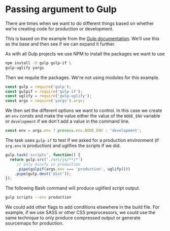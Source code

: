 # Passing argument to Gulp

There are times when we want to do different things based on whether we're creating code for production or development.

This is based on the example from the [Gulp documentation](https://github.com/gulpjs/gulp/blob/master/docs/recipes/pass-arguments-from-cli.md). We'll use this as the base and then see if we can expand it further.

As with all Gulp projects we use NPM to install the packages we want to use

```bash
npm install -D gulp gulp-if \
gulp-uglify yargs
```

Then we requite the packages. We're not using modules for this example.

```js
const gulp = require('gulp');
const gulpif = require('gulp-if');
const uglify = require('gulp-uglify');
const args = require('yargs').argv;
```

We then set the different options we want to control. In this case we create an `env` consts and make the value either the value of the `NODE_ENV` variable or `development` if we don't add a value in the command line.

```js
const env = args.env ? process.env.NODE_ENV : 'development';
```

The task uses `gulp-if` to test if we asked for a production environment (if `arg.env` is production) and uglifies the scripts if we did.

```js
gulp.task('scripts', function() {
  return gulp.src('./src/js/**/*')
     // only minify in production
     .pipe(gulpif(args.env === 'production', uglify()))
    .pipe(gulp.dest('dist'));
});
```

The following Bash command will produce uglified script output.

```sh
gulp scripts --env production
```

We could add other flags to add conditions elsewhere in the build file. For example, if we use SASS or other CSS preprocessors, we could use the same technique to only produce compressed output or generate sourcemaps for production.
